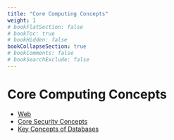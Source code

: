 ```yaml
---
title: "Core Computing Concepts"
weight: 1
# bookFlatSection: false
# bookToc: true
# bookHidden: false
bookCollapseSection: true
# bookComments: false
# bookSearchExclude: false
---
```


# Core Computing Concepts

- [Web](web)
- [Core Security Concepts](security)
- [Key Concepts of Databases](databases)
